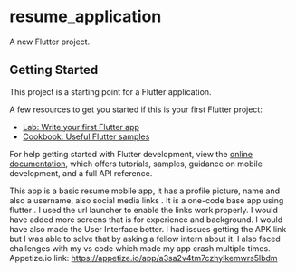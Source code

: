 # resume_application

A new Flutter project.

## Getting Started

This project is a starting point for a Flutter application.

A few resources to get you started if this is your first Flutter project:

- [Lab: Write your first Flutter app](https://docs.flutter.dev/get-started/codelab)
- [Cookbook: Useful Flutter samples](https://docs.flutter.dev/cookbook)

For help getting started with Flutter development, view the
[online documentation](https://docs.flutter.dev/), which offers tutorials,
samples, guidance on mobile development, and a full API reference.

This app is a  basic resume mobile app, it has a profile picture, name and also a username, also social media links . It is a one-code base app using flutter . I used the url launcher to enable the links work properly. I would have added more screens that is for experience and background. I would have also made the User Interface better. I had issues getting the APK link but I was able to solve that by asking a fellow intern about it. I also faced challenges with my vs code which made my app crash multiple times. Appetize.io link: https://appetize.io/app/a3sa2v4tm7czhylkemwrs5lbdm